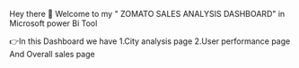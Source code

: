 Hey there 🤟
Welcome to my
" ZOMATO SALES ANALYSIS DASHBOARD" in Microsoft power Bi Tool 
 
👉In this Dashboard we have 
1.City analysis page 
2.User performance page 
And Overall sales page

